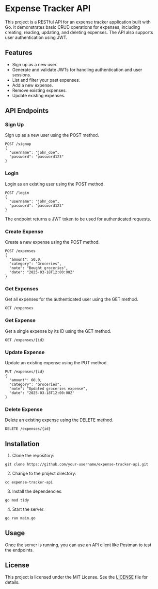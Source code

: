 # Expense Tracker API

This project is a RESTful API for an expense tracker application built with Go. It demonstrates basic CRUD operations for expenses, including creating, reading, updating, and deleting expenses. The API also supports user authentication using JWT.

## Features

- Sign up as a new user.
- Generate and validate JWTs for handling authentication and user sessions.
- List and filter your past expenses.
- Add a new expense.
- Remove existing expenses.
- Update existing expenses.

## API Endpoints

### Sign Up

Sign up as a new user using the POST method.

```
POST /signup
{
  "username": "john_doe",
  "password": "password123"
}
```

### Login

Login as an existing user using the POST method.

```
POST /login
{
  "username": "john_doe",
  "password": "password123"
}
```

The endpoint returns a JWT token to be used for authenticated requests.

### Create Expense

Create a new expense using the POST method.

```
POST /expenses
{
  "amount": 50.0,
  "category": "Groceries",
  "note": "Bought groceries",
  "date": "2025-03-18T12:00:00Z"
}
```

### Get Expenses

Get all expenses for the authenticated user using the GET method.

```
GET /expenses
```

### Get Expense

Get a single expense by its ID using the GET method.

```
GET /expenses/{id}
```

### Update Expense

Update an existing expense using the PUT method.

```
PUT /expenses/{id}
{
  "amount": 60.0,
  "category": "Groceries",
  "note": "Updated groceries expense",
  "date": "2025-03-18T12:00:00Z"
}
```

### Delete Expense

Delete an existing expense using the DELETE method.

```
DELETE /expenses/{id}
```

## Installation

1. Clone the repository:
```
git clone https://github.com/your-username/expense-tracker-api.git
```

2. Change to the project directory:
```
cd expense-tracker-api
```

3. Install the dependencies:
```
go mod tidy
```

4. Start the server:
```
go run main.go
```

## Usage

Once the server is running, you can use an API client like Postman to test the endpoints.

## License

This project is licensed under the MIT License. See the [LICENSE](LICENSE) file for details.